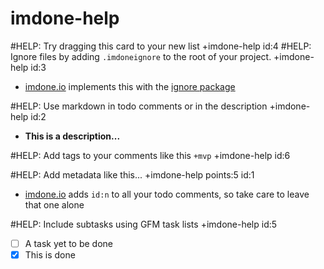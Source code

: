 imdone-help
====
#HELP: Try dragging this card to your new list +imdone-help id:4
#HELP: Ignore files by adding `.imdoneignore` to the root of your project. +imdone-help id:3
- [imdone.io](https://imdone.io) implements this with the [ignore package](https://www.npmjs.com/package/ignore)

#HELP: Use markdown in todo comments or in the description +imdone-help id:2
- **This is a description...**

#HELP: Add tags to your comments like this `+mvp` +imdone-help id:6

#HELP: Add metadata like this... +imdone-help points:5 id:1
- [imdone.io](https://imdone.io) adds `id:n` to all your todo comments, so take care to leave that one alone

#HELP: Include subtasks using GFM task lists +imdone-help id:5
- [ ] A task yet to be done
- [x] This is done
